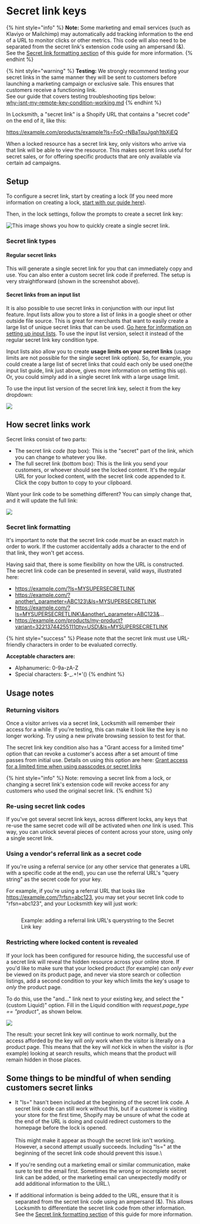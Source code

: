 # Secret link keys

{% hint style="info" %}
**Note:** Some marketing and email services (such as Klaviyo or Mailchimp) may automatically add tracking information to the end of a URL to monitor clicks or other metrics. This code will also need to be separated from the secret link's extension code using an ampersand (&). See the [Secret link formatting section](secret-link-keys.md#secret-link-formatting) of this guide for more information.
{% endhint %}

{% hint style="warning" %}
**Testing:** We strongly recommend testing your secret links in the same manner they will be sent to customers before launching a marketing campaign or exclusive sale. This ensures that customers receive a functioning link. \
See our guide that covers testing troubleshooting tips below:\
[why-isnt-my-remote-key-condition-working.md](../faqs/more/why-isnt-my-remote-key-condition-working.md "mention")
{% endhint %}

In Locksmith, a "secret link" is a Shopify URL that contains a "secret code" on the end of it, like this:

https://example.com/products/example?ls=FoO-rNBaTquJgqh1tbXjEQ

When a locked resource has a secret link key, only visitors who arrive via that link will be able to view the resource. This makes secret links useful for secret sales, or for offering specific products that are only available via certain ad campaigns.

## Setup

To configure a secret link, start by creating a lock (If you need more information on creating a lock, [start with our guide here](../basics/creating-locks.md)).

Then, in the lock settings, follow the prompts to create a secret link key:

![This image shows you how to quickly create a single secret link.](<../.gitbook/assets/2024-09-05 12.44.03.gif>)

### **Secret link types**

#### **Regular secret links**

This will generate a single secret link for you that can immediately copy and use. You can also enter a custom secret link code if preferred. The setup is very straightforward (shown in the screenshot above).

#### **Secret links from an input list**

It is also possible to use secret links in conjunction with our input list feature. Input lists allow you to store a list of links in a google sheet or other outside file source. This is great for merchants that want to easily create a large list of unique secret links that can be used. [Go here for information on setting up input lists](https://docs.uselocksmith.com/article/469-input-lists). To use the input list version, select it instead of the regular secret link key condition type.

Input lists also allow you to create **usage limits on your secret links** (usage limits are not possible for the single secret link option). So, for example, you could create a large list of secret links that could each only be used one(the input list guide, link just above, gives more information on setting this up). Or, you could simply add in a single secret link with a large usage limit.

To use the input list version of the secret link key, select it from the key dropdown:

![](<../.gitbook/assets/Screenshot 2024-09-05 at 12.45.30 PM.png>)

## How secret links work

Secret links consist of two parts:

* The secret link _code_ (top box): This is the "secret" part of the link, which you can change to whatever you like.&#x20;
* The full secret link (bottom box): This is the link you send your customers, or whoever should see the locked content. It's the regular URL for your locked content, with the secret link code appended to it. Click the copy button to copy to your clipboard.

Want your link code to be something different? You can simply change that, and it will update the full link:

![](<../.gitbook/assets/Screenshot 2024-09-05 at 12.54.35 PM.png>)

### Secret link formatting

It's important to note that the secret link code _must_ be an exact match in order to work. If the customer accidentally adds a character to the end of that link, they won't get access.

Having said that, there is some flexibility on how the URL is constructed. The secret link code can be presented in several, valid ways, illustrated here:

* https://example.com/?ls=MYSUPERSECRETLINK
* https://example.com/?another\_parameter=ABC123\&ls=MYSUPERSECRETLINK
* https://example.com/?ls=MYSUPERSECRETLINK\&another\_parameter=ABC123&...
* https://example.com/products/my-product?variant=32213744255111¤ty=USD\&ls=MYSUPERSECRETLINK

{% hint style="success" %}
Please note that the secret link must use URL-friendly characters in order to be evaluated correctly.

**Acceptable characters are:**

* Alphanumeric: 0-9a-zA-Z
* Special characters: $-\_.+!\*'()
{% endhint %}

## Usage notes

### Returning visitors

Once a visitor arrives via a secret link, Locksmith will remember their access for a while. If you're testing, this can make it look like the key is no longer working. Try using a new private browsing session to test for that.&#x20;

The secret link key condition also has a "Grant access for a limited time" option that can revoke a customer's access after a set amount of time passes from initial use. Details on using this option are here: [Grant access for a limited time when using passcodes or secret links](../tutorials/more/grant-access-for-a-limited-time-when-using-passcodes-or-secret-links.md)

{% hint style="info" %}
Note: removing a secret link from a lock, or changing a secret link's extension code will revoke access for any customers who used the original secret link.
{% endhint %}

### Re-using secret link codes

If you've got several secret link keys, across different locks, any keys that re-use the same secret code will _all_ be activated when _one_ link is used. This way, you can unlock several pieces of content across your store, using only a single secret link.

### Using a vendor's referral link as a secret code

If you're using a referral service (or any other service that generates a URL with a specific code at the end), you can use the referral URL's "query string" as the secret code for your key.

For example, if you're using a referral URL that looks like https://example.com/?rfsn=abc123, you may set your secret link code to "rfsn=abc123", and your Locksmith key will just work:

<figure><img src="../.gitbook/assets/Screenshot 2024-09-05 at 12.33.29 PM.png" alt=""><figcaption><p>Example: adding a referral link URL's querystring to the Secret Link key</p></figcaption></figure>

### Restricting where locked content is revealed

If your lock has been configured for resource hiding, the successful use of a secret link will reveal the hidden resource across your online store. If you'd like to make sure that your locked product (for example) can  _only ever_ be viewed on its product page, and never via store search or collection listings, add a second condition to your key which limits the key's usage to _only_ the product page.

To do this, use the "and..." link next to your existing key, and select the "(custom Liquid)" option. Fill in the Liquid condition with  _request.page\_type == "product"_, as shown below.

![](<../.gitbook/assets/Screenshot 2024-09-05 at 12.56.19 PM.png>)

The result: your secret link key will continue to work normally, but the access afforded by the key will  _only_ work when the visitor is literally on a product page. This means that the key will _not_ kick in when the visitor is (for example) looking at search results, which means that the product will remain hidden in those places.

## Some things to be mindful of when sending customers secret links

* It "ls=" hasn't been included at the beginning of the secret link code. A secret link code can still work without this, but if a customer is visiting your store for the first time, Shopify may be unsure of what the code at the end of the URL is doing and could redirect customers to the homepage before the lock is opened.\
  \
  This might make it appear as though the secret link isn't working. However, a second attempt usually succeeds. Including "ls=" at the beginning of the secret link code should prevent this issue.\

* If you're sending out a marketing email or similar communication, make sure to test the email first. Sometimes the wrong or incomplete secret link can be added, or the marketing email can unexpectedly modify or add additional information to the URL.\

* If additional information is being added to the URL, ensure that it is separated from the secret link code using an ampersand (&). This allows Locksmith to differentiate the secret link code from other information. See the [Secret link formatting section](secret-link-keys.md#secret-link-formatting) of this guide for more information.
